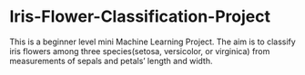 # Iris-Flower-Classification-Project
This is a beginner level mini Machine Learning Project. The aim is to classify iris flowers among three species(setosa, versicolor, or virginica) from measurements of sepals and petals’ length and width.
